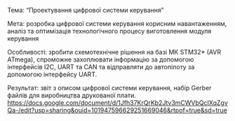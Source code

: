 Тема: “Проектування цифрової системи керування”

Мета: розробка цифрової системи керування корисним навантаженням, аналіз та оптимізація технологічного процесу виготовлення модуля керування

Особливості: зробити схемотехнічне рішення на базі МК STM32* (AVR ATmega), спроможне захоплювати інформацію за допомогою інтерфейсів I2C, UART та CAN та відправляти до автопілоту за допомогою інтерфейсу UART.

Результат: звіт з описом цифрової системи керування, набір Gerber файлів для виробництва друкованої плати.
https://docs.google.com/document/d/1Jfh37KrQrKb2Jtv3mCWVbQcIXqZgvQa-/edit?usp=sharing&ouid=101947596629251669046&rtpof=true&sd=true
